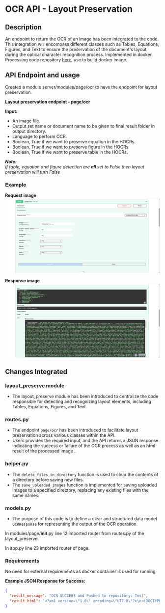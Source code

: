 # OCR API - Layout Preservation

## Description

An endpoint to return the OCR of an image has been integrated to the code. This integration will encompass different classes such as Tables, Equations, Figures, and Text to ensure the preservation of the document's layout during the optical character recognition process. Implemented in docker. Processing code repository [here](https://github.com/iitb-research-code/docker-layout-pres-ocr), use to build docker image.

## API Endpoint and usage

Created a module server/modules/page/ocr to have the endpoint for layout preservation.

**Layout preservation endpoint - page/ocr**

**Input:**
- An image file.
- Output set name or document name to be given to final result folder in output directory.
- Language to perform OCR.
- Boolean, True if we want to preserve equation in the HOCRs.
- Boolean, True if we want to preserve figure in the HOCRs.
- Boolean, True if we want to preserve table in the HOCRs.


***Note:***
<br> *If table, equation and figure detection are **all** set to False then layout preservation will turn False*

### Example

**Request image**
![Request](examples/RequestImage.png)

**Response image**
![Response](examples/LayoutPreserve_ResponseImage.png)

## Changes Integrated
### layout_preserve module
- The layout_preserve module has been introduced to centralize the code responsible for detecting and recognizing layout elements, including Tables, Equations, Figures, and Text. 

### routes.py
- The endpoint `page/ocr` has been introduced to facilitate layout preservation across various classes within the API.
- Users provides the required input, and the API returns a JSON response indicating the success or failure of the OCR process as well as an html result of the processed image .

### helper.py
- The `delete_files_in_directory` function is used to clear the contents of a directory before saving new files. 
- The `save_uploaded_images` function is implemented for saving uploaded images to a specified directory, replacing any existing files with the same names.

### models.py
- The purpose of this code is to define a clear and structured data model `OCRResponse` for representing the output of the OCR operation.

In modules/page/__init__.py line 12 imported router from routes.py of the layout_preserve.

In app.py line 23 imported router of page.

### Requirements

No need for external requirements as docker container is used for running

**Example JSON Response for Success:**
```json
{
  "result_message": "OCR SUCCESS and Pushed to repository: Test",
  "result_html": "<?xml version=\"1.0\" encoding=\"UTF-8\"?>\n<!DOCTYPE html PUBLIC \"-//W3C//DTD XHTML 1.0 Transitional//EN\"\n    \"http://www.w3.org/TR/xhtml1/DTD/xhtml1-transitional.dtd\">\n\n<html lang=\"en\" xml:lang=\"en\" xmlns=\"http://www.w3.org/1999/xhtml\">\n<head>\n<title></title>\n<meta content=\"text/html;charset=utf-8\" http-equiv=\"Content-Type\"/>\title=\"bbox 23 25 33 34; x_wconf 54\">In</span>\n<span class=\"ocrx_word\" id=\"word_1_2\" title=\"bbox 39 24 59 34; x_wconf 95\">the</span>\n<span class=\"ocrx_word\" id=\"word_1_3\" title=\"bbox 65 24 94 34; x_wconf 95\">bank</span>\n<span class=\"ocrx_word\" id=\"word_1_4\" title=\"bbox 99 24 149 37; x_wconf 96\">example</span>\n<span class=\"ocrx_word\" id=\"word_1_5\" title=\"bbox 165 27 186 34; x_wconf 96\">given</span>\n<span class=\"ocrx_word\" id=\"word_1_6\" title=\"bbox 192 27 206 34; x_wconf 96\">on</span>\n<span class=\"ocrx_word\" id=\"word_1_7\" title=\"bbox 212 24 232 34; x_wconf 96\">the</span>\n<span class=\"ocrx_word\" id=\"word_1_8\" title=\"bbox 238 24 286 37; x_wconf 93\">“Output</span>\n<span>  title=\"bbox 23 44 576 57; baseline 0 -3; x_size 21.25; x_descenders 5.5; </body>\n</html>\n"
}
```
